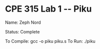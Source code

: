 # CPE 315 Lab 1 -- Piku

Name:   Zeph Nord

Status: Complete

To Compile: gcc -o piku piku.s
To Run:     ./piku

